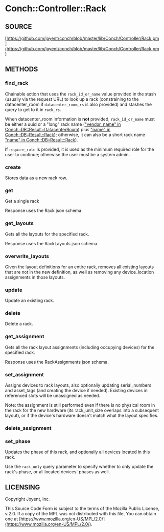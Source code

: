 # Conch::Controller::Rack

## SOURCE

[https://github.com/joyent/conch/blob/master/lib/Conch/Controller/Rack.pm](https://github.com/joyent/conch/blob/master/lib/Conch/Controller/Rack.pm)

## METHODS

### find\_rack

Chainable action that uses the `rack_id_or_name` value provided in the stash (usually via the
request URL) to look up a rack (constraining to the datacenter\_room if `datacenter_room_rs` is
also provided) and stashes the query to get to it in `rack_rs`.

When datacenter\_room information is **not** provided, `rack_id_or_name` must be either a uuid
or a "long" rack name (["vendor\_name" in Conch::DB::Result::DatacenterRoom](../modules/Conch%3A%3ADB%3A%3AResult%3A%3ADatacenterRoom#vendor_name)) plus
["name" in Conch::DB::Result::Rack](../modules/Conch%3A%3ADB%3A%3AResult%3A%3ARack#name)); otherwise, it can also be a short rack name
["name" in Conch::DB::Result::Rack](../modules/Conch%3A%3ADB%3A%3AResult%3A%3ARack#name)).

If `require_role` is provided, it is used as the minimum required role for the user to
continue; otherwise the user must be a system admin.

### create

Stores data as a new rack row.

### get

Get a single rack

Response uses the Rack json schema.

### get\_layouts

Gets all the layouts for the specified rack.

Response uses the RackLayouts json schema.

### overwrite\_layouts

Given the layout definitions for an entire rack, removes all existing layouts that are not in
the new definition, as well as removing any device\_location assignments in those layouts.

### update

Update an existing rack.

### delete

Delete a rack.

### get\_assignment

Gets all the rack layout assignments (including occupying devices) for the specified rack.

Response uses the RackAssignments json schema.

### set\_assignment

Assigns devices to rack layouts, also optionally updating serial\_numbers and asset\_tags (and
creating the device if needed). Existing devices in referenced slots will be unassigned as needed.

Note: the assignment is still performed even if there is no physical room in the rack
for the new hardware (its rack\_unit\_size overlaps into a subsequent layout), or if the device's
hardware doesn't match what the layout specifies.

### delete\_assignment

### set\_phase

Updates the phase of this rack, and optionally all devices located in this rack.

Use the `rack_only` query parameter to specify whether to only update the rack's phase, or all
located devices' phases as well.

## LICENSING

Copyright Joyent, Inc.

This Source Code Form is subject to the terms of the Mozilla Public License,
v.2.0. If a copy of the MPL was not distributed with this file, You can obtain
one at [https://www.mozilla.org/en-US/MPL/2.0/](https://www.mozilla.org/en-US/MPL/2.0/).
